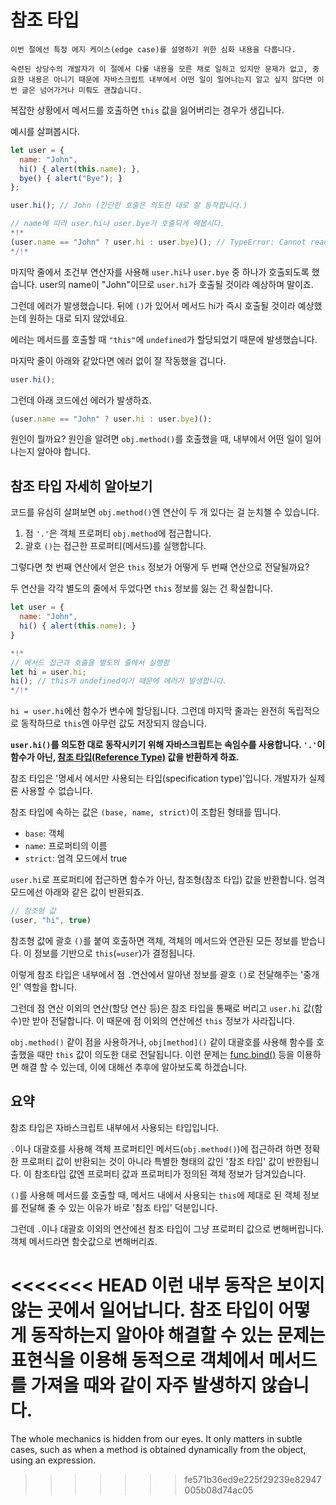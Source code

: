 
# 참조 타입

```warn header="심화 학습"
이번 절에선 특정 에지 케이스(edge case)를 설명하기 위한 심화 내용을 다룹니다.

숙련된 상당수의 개발자가 이 절에서 다룰 내용을 모른 채로 일하고 있지만 문제가 없고, 중요한 내용은 아니기 때문에 자바스크립트 내부에서 어떤 일이 일어나는지 알고 싶지 않다면 이번 글은 넘어가거나 미뤄도 괜찮습니다.
```

복잡한 상황에서 메서드를 호출하면 `this` 값을 잃어버리는 경우가 생깁니다.

예시를 살펴봅시다.

```js run
let user = {
  name: "John",
  hi() { alert(this.name); },
  bye() { alert("Bye"); }
};

user.hi(); // John (간단한 호출은 의도한 대로 잘 동작합니다.)

// name에 따라 user.hi나 user.bye가 호출되게 해봅시다.
*!*
(user.name == "John" ? user.hi : user.bye)(); // TypeError: Cannot read property 'name' of undefined
*/!*
```

마지막 줄에서 조건부 연산자를 사용해 `user.hi`나 `user.bye` 중 하나가 호출되도록 했습니다. user의 name이 "John"이므로 `user.hi`가 호출될 것이라 예상하며 말이죠.

그런데 에러가 발생했습니다. 뒤에 `()`가 있어서 메서드 hi가 즉시 호출될 것이라 예상했는데 원하는 대로 되지 않았네요.

에러는 메서드를 호출할 때 `"this"`에 `undefined`가 할당되었기 때문에 발생했습니다.

마지막 줄이 아래와 같았다면 에러 없이 잘 작동했을 겁니다.
```js
user.hi();
```

그런데 아래 코드에선 에러가 발생하죠.
```js
(user.name == "John" ? user.hi : user.bye)();
```

원인이 뭘까요? 원인을 알려면 `obj.method()`를 호출했을 때, 내부에서 어떤 일이 일어나는지 알아야 합니다.

## 참조 타입 자세히 알아보기

코드를 유심히 살펴보면 `obj.method()`엔 연산이 두 개 있다는 걸 눈치챌 수 있습니다.

1. 점 `'.'`은 객체 프로퍼티 `obj.method`에 접근합니다.
2. 괄호 `()`는 접근한 프로퍼티(메서드)를 실행합니다.

그렇다면 첫 번째 연산에서 얻은 `this` 정보가 어떻게 두 번째 연산으로 전달될까요? 

두 연산을 각각 별도의 줄에서 두었다면 `this` 정보를 잃는 건 확실합니다.

```js run
let user = {
  name: "John",
  hi() { alert(this.name); }
}

*!*
// 메서드 접근과 호출을 별도의 줄에서 실행함
let hi = user.hi;
hi(); // this가 undefined이기 때문에 에러가 발생합니다.
*/!*
```

`hi = user.hi`에선 함수가 변수에 할당됩니다. 그런데 마지막 줄과는 완전히 독립적으로 동작하므로 `this`엔 아무런 값도 저장되지 않습니다.

**`user.hi()`를 의도한 대로 동작시키기 위해 자바스크립트는 속임수를 사용합니다. `'.'`이 함수가 아닌, [참조 타입(Reference Type)](https://tc39.github.io/ecma262/#sec-reference-specification-type) 값을 반환하게 하죠.**

참조 타입은 '명세서 에서만 사용되는 타입(specification type)'입니다. 개발자가 실제론 사용할 수 없습니다.

참조 타입에 속하는 값은 `(base, name, strict)`이 조합된 형태를 띱니다.

- `base`: 객체
- `name`: 프로퍼티의 이름
- `strict`: 엄격 모드에서 true

`user.hi`로 프로퍼티에 접근하면 함수가 아닌, 참조형(참조 타입) 값을 반환합니다. 엄격 모드에선 아래와 같은 값이 반환되죠.

```js
// 참조형 값
(user, "hi", true)
```

참조형 값에 괄호 `()`를 붙여 호출하면 객체, 객체의 메서드와 연관된 모든 정보를 받습니다. 이 정보를 기반으로 `this`(`=user`)가 결정됩니다.

이렇게 참조 타입은 내부에서 점 `.`연산에서 알아낸 정보를 괄호 `()`로 전달해주는 '중개인' 역할을 합니다.

그런데 점 연산 이외의 연산(할당 연산 등)은 참조 타입을 통째로 버리고 `user.hi` 값(함수)만 받아 전달합니다. 이 때문에 점 이외의 연산에선 `this` 정보가 사라집니다.

`obj.method()` 같이 점을 사용하거나, `obj[method]()` 같이 대괄호를 사용해 함수를 호출했을 때만 `this` 값이 의도한 대로 전달됩니다. 이런 문제는 [func.bind()](/bind#solution-2-bind) 등을 이용하면 해결 할 수 있는데, 이에 대해선 추후에 알아보도록 하겠습니다.

## 요약

참조 타입은 자바스크립트 내부에서 사용되는 타입입니다.

`.`이나 대괄호를 사용해 객체 프로퍼티인 메서드(`obj.method()`)에 접근하려 하면 정확한 프로퍼티 값이 반환되는 것이 아니라 특별한 형태의 값인 '참조 타입' 값이 반한됩니다. 이 참조타입 값엔 프로퍼티 값과 프로퍼티가 정의된 객체 정보가 담겨있습니다. 

`()`를 사용해 메서드를 호출할 때, 메서드 내에서 사용되는 `this`에 제대로 된 객체 정보를 전달해 줄 수 있는 이유가 바로 '참조 타입' 덕분입니다. 

그런데 `.`이나 대괄호 이외의 연산에선 참조 타입이 그냥 프로퍼티 값으로 변해버립니다. 객체 메서드라면 함숫값으로 변해버리죠.

<<<<<<< HEAD
이런 내부 동작은 보이지 않는 곳에서 일어납니다. 참조 타입이 어떻게 동작하는지 알아야 해결할 수 있는 문제는 표현식을 이용해 동적으로 객체에서 메서드를 가져올 때와 같이 자주 발생하지 않습니다.
=======
The whole mechanics is hidden from our eyes. It only matters in subtle cases, such as when a method is obtained dynamically from the object, using an expression.
>>>>>>> fe571b36ed9e225f29239e82947005b08d74ac05
